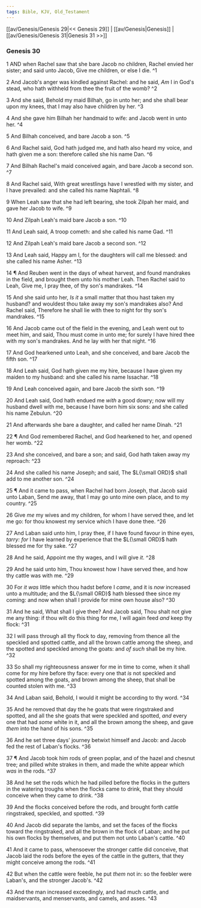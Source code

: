 ```yaml
---
tags: Bible, KJV, Old_Testament
---
```


[[av/Genesis/Genesis 29|<< Genesis 29]] | [[av/Genesis|Genesis]] | [[av/Genesis/Genesis 31|Genesis 31 >>]]

### Genesis 30

1 AND when Rachel saw that she bare Jacob no children, Rachel envied her sister; and said unto Jacob, Give me children, or else I die. ^1

2 And Jacob's anger was kindled against Rachel: and he said, _Am_ I in God's stead, who hath withheld from thee the fruit of the womb? ^2

3 And she said, Behold my maid Bilhah, go in unto her; and she shall bear upon my knees, that I may also have children by her. ^3

4 And she gave him Bilhah her handmaid to wife: and Jacob went in unto her. ^4

5 And Bilhah conceived, and bare Jacob a son. ^5

6 And Rachel said, God hath judged me, and hath also heard my voice, and hath given me a son: therefore called she his name Dan. ^6

7 And Bilhah Rachel's maid conceived again, and bare Jacob a second son. ^7

8 And Rachel said, With great wrestlings have I wrestled with my sister, and I have prevailed: and she called his name Naphtali. ^8

9 When Leah saw that she had left bearing, she took Zilpah her maid, and gave her Jacob to wife. ^9

10 And Zilpah Leah's maid bare Jacob a son. ^10

11 And Leah said, A troop cometh: and she called his name Gad. ^11

12 And Zilpah Leah's maid bare Jacob a second son. ^12

13 And Leah said, Happy am I, for the daughters will call me blessed: and she called his name Asher. ^13

14 ¶ And Reuben went in the days of wheat harvest, and found mandrakes in the field, and brought them unto his mother Leah. Then Rachel said to Leah, Give me, I pray thee, of thy son's mandrakes. ^14

15 And she said unto her, _Is_ _it_ a small matter that thou hast taken my husband? and wouldest thou take away my son's mandrakes also? And Rachel said, Therefore he shall lie with thee to night for thy son's mandrakes. ^15

16 And Jacob came out of the field in the evening, and Leah went out to meet him, and said, Thou must come in unto me; for surely I have hired thee with my son's mandrakes. And he lay with her that night. ^16

17 And God hearkened unto Leah, and she conceived, and bare Jacob the fifth son. ^17

18 And Leah said, God hath given me my hire, because I have given my maiden to my husband: and she called his name Issachar. ^18

19 And Leah conceived again, and bare Jacob the sixth son. ^19

20 And Leah said, God hath endued me _with_ a good dowry; now will my husband dwell with me, because I have born him six sons: and she called his name Zebulun. ^20

21 And afterwards she bare a daughter, and called her name Dinah. ^21

22 ¶ And God remembered Rachel, and God hearkened to her, and opened her womb. ^22

23 And she conceived, and bare a son; and said, God hath taken away my reproach: ^23

24 And she called his name Joseph; and said, The $L{\small ORD}$ shall add to me another son. ^24

25 ¶ And it came to pass, when Rachel had born Joseph, that Jacob said unto Laban, Send me away, that I may go unto mine own place, and to my country. ^25

26 Give _me_ my wives and my children, for whom I have served thee, and let me go: for thou knowest my service which I have done thee. ^26

27 And Laban said unto him, I pray thee, if I have found favour in thine eyes, _tarry:_ _for_ I have learned by experience that the $L{\small ORD}$ hath blessed me for thy sake. ^27

28 And he said, Appoint me thy wages, and I will give _it_. ^28

29 And he said unto him, Thou knowest how I have served thee, and how thy cattle was with me. ^29

30 For _it_ _was_ little which thou hadst before I _came_, and it is _now_ increased unto a multitude; and the $L{\small ORD}$ hath blessed thee since my coming: and now when shall I provide for mine own house also? ^30

31 And he said, What shall I give thee? And Jacob said, Thou shalt not give me any thing: if thou wilt do this thing for me, I will again feed _and_ keep thy flock: ^31

32 I will pass through all thy flock to day, removing from thence all the speckled and spotted cattle, and all the brown cattle among the sheep, and the spotted and speckled among the goats: and _of_ _such_ shall be my hire. ^32

33 So shall my righteousness answer for me in time to come, when it shall come for my hire before thy face: every one that _is_ not speckled and spotted among the goats, and brown among the sheep, that shall be counted stolen with me. ^33

34 And Laban said, Behold, I would it might be according to thy word. ^34

35 And he removed that day the he goats that were ringstraked and spotted, and all the she goats that were speckled and spotted, _and_ every one that had _some_ white in it, and all the brown among the sheep, and gave _them_ into the hand of his sons. ^35

36 And he set three days' journey betwixt himself and Jacob: and Jacob fed the rest of Laban's flocks. ^36

37 ¶ And Jacob took him rods of green poplar, and of the hazel and chesnut tree; and pilled white strakes in them, and made the white appear which _was_ in the rods. ^37

38 And he set the rods which he had pilled before the flocks in the gutters in the watering troughs when the flocks came to drink, that they should conceive when they came to drink. ^38

39 And the flocks conceived before the rods, and brought forth cattle ringstraked, speckled, and spotted. ^39

40 And Jacob did separate the lambs, and set the faces of the flocks toward the ringstraked, and all the brown in the flock of Laban; and he put his own flocks by themselves, and put them not unto Laban's cattle. ^40

41 And it came to pass, whensoever the stronger cattle did conceive, that Jacob laid the rods before the eyes of the cattle in the gutters, that they might conceive among the rods. ^41

42 But when the cattle were feeble, he put _them_ not in: so the feebler were Laban's, and the stronger Jacob's. ^42

43 And the man increased exceedingly, and had much cattle, and maidservants, and menservants, and camels, and asses. ^43
